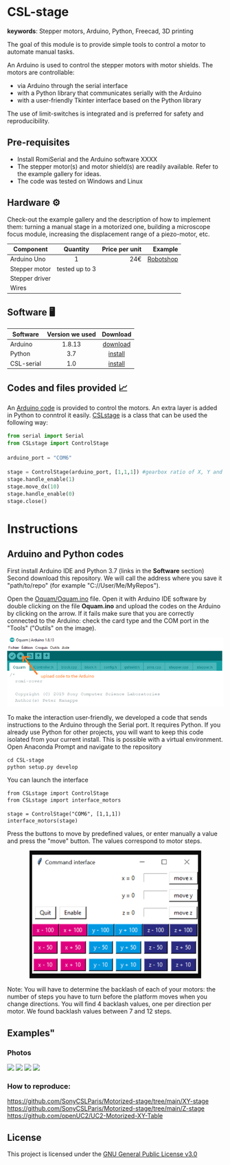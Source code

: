 # CSL-stage
__keywords__: Stepper motors, Arduino, Python, Freecad, 3D printing

The goal of this module is to provide simple tools to control a motor to automate manual tasks.

An Arduino is used to control the stepper motors with motor shields. The motors are controllable: 
- via Arduino through the serial interface
- with a Python library that communicates serially with the Arduino
- with a user-friendly Tkinter interface based on the Python library
  
The use of limit-switches is integrated and is preferred for safety and reproducibility. 


## Pre-requisites

- Install RomiSerial and the Arduino software XXXX
- The stepper motor(s) and motor shield(s) are readily available. Refer to the example gallery for ideas. 
- The code was tested on Windows and Linux




## Hardware :gear:
Check-out the example gallery and the description of how to implement them: turning a manual stage in a motorized one, building a microscope focus module, increasing the displacement range of a piezo-motor, etc. 

| Component|      Quantity      |  Price per unit | Example|  
|----------|:-------------:|------:|------:|  
| Arduino Uno |    1   |   24€ | [Robotshop](https://www.robotshop.com/eu/fr/microcontroleur-arduino-uno-r3-usb.html)|  
|Stepper motor | tested up to 3 | |
| Stepper driver | | |
| Wires | | |


## Software :desktop_computer:

| Software | Version we used | Download |
|----------|:-------------:|:-------------:|  
| Arduino | 1.8.13 | [download](https://www.arduino.cc/en/software)
| Python  | 3.7 |[install](https://github.com/Alienor134/Teaching/blob/master/Python/Installing_Anaconda_creating_environment.md)
| CSL-serial | 1.0 | [install](XXX)




## Codes and files provided :chart_with_upwards_trend:

An [Arduino code](Oquam/Oquam.ino) is provided to control the motors. An extra layer is added in Python to conntrol it easily.
[CSLstage](CSLstage/CSLstage.py) is a class that can be used the following way:



```python
from serial import Serial
from CSLstage import ControlStage

arduino_port = "COM6"

stage = ControlStage(arduino_port, [1,1,1]) #gearbox ratio of X, Y and Z axis
stage.handle_enable(1)
stage.move_dx(10)
stage.handle_enable(0)
stage.close() 
```


# Instructions

## Arduino and Python codes  

First install Arduino IDE and Python 3.7 (links in the **Software** section)  
Second download this repository. We will call the address where you save it "path/to/repo" (for example "C://User/Me/MyRepos").

Open the [Oquam/Oquam.ino](Oquam/Oquam.ino) file. 
Open it with Arduino IDE software by double clicking on the file **Oquam.ino** and upload the codes on the Arduino by clicking on the arrow. If it fails make sure that you are correctly connected to the Arduino: check the card type and the COM port in the "Tools" ("Outils" on the image). 

<p align="center">
<img src="images/upload_arduino.png" width=700"/>
</p>




To make the interaction user-friendly, we developed a code that sends instructions to the Arduino through the Serial port. It requires Python. If you already use Python for other projects, you will want to keep this code isolated from your current install. This is possible with a virtual environment. Open Anaconda Prompt and navigate to the repository

```
cd CSL-stage
python setup.py develop
```

You can launch the interface 

```
from CSLstage import ControlStage
from CSLstage import interface_motors

stage = ControlStage("COM6", [1,1,1])
interface_motors(stage)
```
Press the buttons to move by predefined values, or enter manually a value and press the "move" button. The values correspond to motor steps.


<p align="center">
<img src="images/2023-04-27-17-33-56.png" width=400"/>
</p>


Note: You will have to determine the backlash of each of your motors: the number of steps you have to turn before the platform moves when you change directions. You will find 4 backlash values, one per direction per motor. We found backlash values between 7 and 12 steps. 



## Examples"

### Photos

<img src="https://user-images.githubusercontent.com/20478886/234916331-f735a618-023f-4e14-959b-d6b5563ef728.jpg" width="40%">
</img> <img src="https://user-images.githubusercontent.com/20478886/234916360-f88d8eee-468c-4019-a319-57cfc0e260fb.jpg" width="40%">
</img> <img src="https://user-images.githubusercontent.com/20478886/234917096-ce442fd7-9bc1-49f0-9840-b0620c93ff43.jpg" width="40%">
</img> <img src="https://user-images.githubusercontent.com/20478886/234917655-ea80404b-b252-4a9d-a70e-d05b6db17a9f.jpg" width="40%"></img> 

### How to reproduce: 

https://github.com/SonyCSLParis/Motorized-stage/tree/main/XY-stage  
https://github.com/SonyCSLParis/Motorized-stage/tree/main/Z-stage  
https://github.com/openUC2/UC2-Motorized-XY-Table  


## License

This project is licensed under the [GNU General Public License v3.0](https://tldrlegal.com/license/gnu-general-public-license-v3-(gpl-3))

